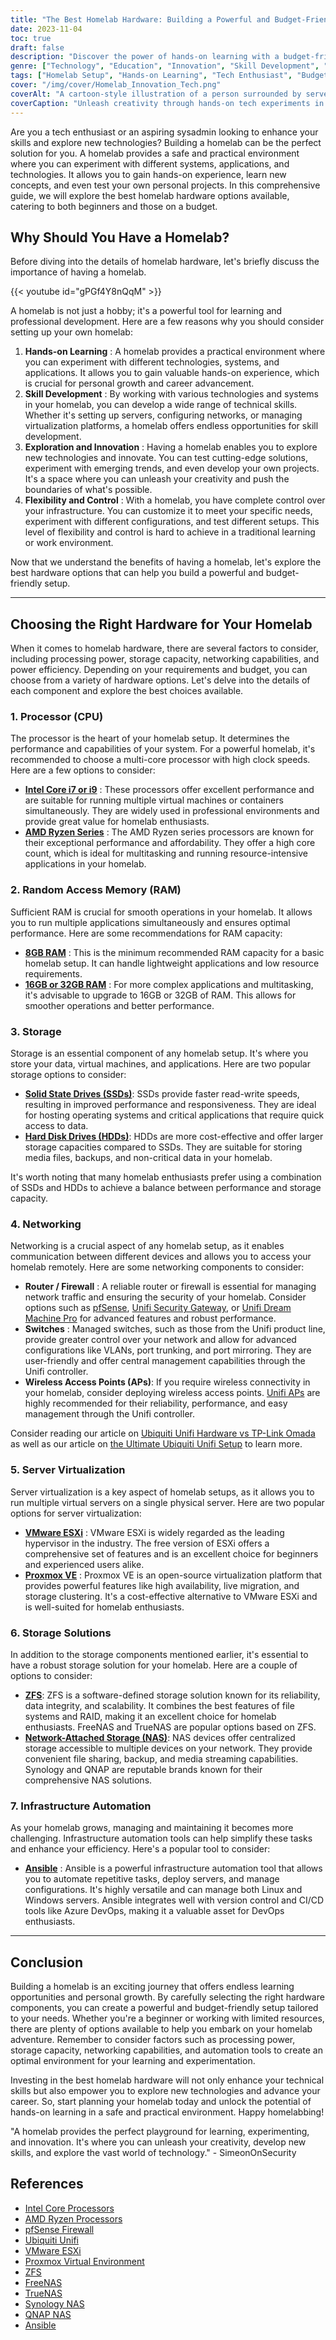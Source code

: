 ```yaml
---
title: "The Best Homelab Hardware: Building a Powerful and Budget-Friendly Setup"
date: 2023-11-04
toc: true
draft: false
description: "Discover the power of hands-on learning with a budget-friendly tech homelab setup. Explore hardware options, networking, and innovation in this comprehensive guide."
genre: ["Technology", "Education", "Innovation", "Skill Development", "Home Learning", "Personal Growth", "Experimentation", "IT Enthusiast", "Professional Development", "Tech Exploration"]
tags: ["Homelab Setup", "Hands-on Learning", "Tech Enthusiast", "Budget-Friendly", "Innovation", "Skill Development", "Networking", "Virtualization", "Hardware Options", "IT Experimentation", "Server Virtualization", "Automation Tools", "Personal Growth", "Technology Exploration", "IT Skills", "Home Learning", "Career Advancement", "IT Infrastructure", "Hardware Components", "Networking Solutions", "Storage Solutions", "Server Management", "IT Innovation", "Technical Skills", "Networking Setup", "Home IT Setup", "IT Education", "IT Career", "Tech Projects", "Homelab Enthusiast"]
cover: "/img/cover/Homelab_Innovation_Tech.png"
coverAlt: "A cartoon-style illustration of a person surrounded by servers, virtual machines, and various tech gadgets, symbolizing the creative exploration and innovation of a homelab setup."
coverCaption: "Unleash creativity through hands-on tech experiments in your homelab."
---
```


Are you a tech enthusiast or an aspiring sysadmin looking to enhance your skills and explore new technologies? Building a homelab can be the perfect solution for you. A homelab provides a safe and practical environment where you can experiment with different systems, applications, and technologies. It allows you to gain hands-on experience, learn new concepts, and even test your own personal projects. In this comprehensive guide, we will explore the best homelab hardware options available, catering to both beginners and those on a budget.

## Why Should You Have a Homelab?

Before diving into the details of homelab hardware, let's briefly discuss the importance of having a homelab. 

{{< youtube id="gPGf4Y8nQqM" >}}

A homelab is not just a hobby; it's a powerful tool for learning and professional development. Here are a few reasons why you should consider setting up your own homelab:

1. **Hands-on Learning** : A homelab provides a practical environment where you can experiment with different technologies, systems, and applications. It allows you to gain valuable hands-on experience, which is crucial for personal growth and career advancement.
2. **Skill Development** : By working with various technologies and systems in your homelab, you can develop a wide range of technical skills. Whether it's setting up servers, configuring networks, or managing virtualization platforms, a homelab offers endless opportunities for skill development.
3. **Exploration and Innovation** : Having a homelab enables you to explore new technologies and innovate. You can test cutting-edge solutions, experiment with emerging trends, and even develop your own projects. It's a space where you can unleash your creativity and push the boundaries of what's possible.
4. **Flexibility and Control** : With a homelab, you have complete control over your infrastructure. You can customize it to meet your specific needs, experiment with different configurations, and test different setups. This level of flexibility and control is hard to achieve in a traditional learning or work environment.

Now that we understand the benefits of having a homelab, let's explore the best hardware options that can help you build a powerful and budget-friendly setup.
_______
## Choosing the Right Hardware for Your Homelab

When it comes to homelab hardware, there are several factors to consider, including processing power, storage capacity, networking capabilities, and power efficiency. Depending on your requirements and budget, you can choose from a variety of hardware options. Let's delve into the details of each component and explore the best choices available.

### 1. Processor (CPU)

The processor is the heart of your homelab setup. It determines the performance and capabilities of your system. For a powerful homelab, it's recommended to choose a multi-core processor with high clock speeds. Here are a few options to consider:

- [**Intel Core i7 or i9**](https://amzn.to/3qrg4RJ) : These processors offer excellent performance and are suitable for running multiple virtual machines or containers simultaneously. They are widely used in professional environments and provide great value for homelab enthusiasts.
- [**AMD Ryzen Series**](https://amzn.to/450Gdpk) : The AMD Ryzen series processors are known for their exceptional performance and affordability. They offer a high core count, which is ideal for multitasking and running resource-intensive applications in your homelab.

### 2. Random Access Memory (RAM)

Sufficient RAM is crucial for smooth operations in your homelab. It allows you to run multiple applications simultaneously and ensures optimal performance. Here are some recommendations for RAM capacity:

- [**8GB RAM**](https://amzn.to/3KwYfrc) : This is the minimum recommended RAM capacity for a basic homelab setup. It can handle lightweight applications and low resource requirements.
- [**16GB or 32GB RAM**](https://amzn.to/47oe1OO) : For more complex applications and multitasking, it's advisable to upgrade to 16GB or 32GB of RAM. This allows for smoother operations and better performance.

### 3. Storage

Storage is an essential component of any homelab setup. It's where you store your data, virtual machines, and applications. Here are two popular storage options to consider:

- [**Solid State Drives (SSDs)**](https://amzn.to/3OtIfr7): SSDs provide faster read-write speeds, resulting in improved performance and responsiveness. They are ideal for hosting operating systems and critical applications that require quick access to data.
- [**Hard Disk Drives (HDDs)**](https://amzn.to/446k9se): HDDs are more cost-effective and offer larger storage capacities compared to SSDs. They are suitable for storing media files, backups, and non-critical data in your homelab.

It's worth noting that many homelab enthusiasts prefer using a combination of SSDs and HDDs to achieve a balance between performance and storage capacity.

### 4. Networking

Networking is a crucial aspect of any homelab setup, as it enables communication between different devices and allows you to access your homelab remotely. Here are some networking components to consider:

- **Router / Firewall** : A reliable router or firewall is essential for managing network traffic and ensuring the security of your homelab. Consider options such as [pfSense](https://amzn.to/3YqnsJI), [Unifi Security Gateway](https://amzn.to/45nlhZp), or [Unifi Dream Machine Pro](https://amzn.to/3DMGvUP) for advanced features and robust performance.
- **Switches** : Managed switches, such as those from the Unifi product line, provide greater control over your network and allow for advanced configurations like VLANs, port trunking, and port mirroring. They are user-friendly and offer central management capabilities through the Unifi controller.
- **Wireless Access Points (APs)**: If you require wireless connectivity in your homelab, consider deploying wireless access points. [Unifi APs](https://amzn.to/3DP62wP) are highly recommended for their reliability, performance, and easy management through the Unifi controller.

Consider reading our article on [Ubiquiti Unifi Hardware vs TP-Link Omada](https://simeononsecurity.com/articles/ubiquiti-unifi-vs-tp-link-omada/) as well as our article on [the Ultimate Ubiquiti Unifi Setup](https://simeononsecurity.com/articles/the-ideal-ubiquiti-unifi-networking-setup-both-simple-and-advanced/) to learn more.

### 5. Server Virtualization

Server virtualization is a key aspect of homelab setups, as it allows you to run multiple virtual servers on a single physical server. Here are two popular options for server virtualization:

- [**VMware ESXi**](https://www.vmware.com/products/esxi-and-esx.html) : VMware ESXi is widely regarded as the leading hypervisor in the industry. The free version of ESXi offers a comprehensive set of features and is an excellent choice for beginners and experienced users alike.
- [**Proxmox VE**](https://www.proxmox.com/en/proxmox-ve) : Proxmox VE is an open-source virtualization platform that provides powerful features like high availability, live migration, and storage clustering. It's a cost-effective alternative to VMware ESXi and is well-suited for homelab enthusiasts.

### 6. Storage Solutions

In addition to the storage components mentioned earlier, it's essential to have a robust storage solution for your homelab. Here are a couple of options to consider:

- [**ZFS**](https://en.wikipedia.org/wiki/ZFS): ZFS is a software-defined storage solution known for its reliability, data integrity, and scalability. It combines the best features of file systems and RAID, making it an excellent choice for homelab enthusiasts. FreeNAS and TrueNAS are popular options based on ZFS.
- [**Network-Attached Storage (NAS)**](https://simeononsecurity.com/articles/truenas-vs-unraid-what-is-the-best-nas-operating-system-and-platform/): NAS devices offer centralized storage accessible to multiple devices on your network. They provide convenient file sharing, backup, and media streaming capabilities. Synology and QNAP are reputable brands known for their comprehensive NAS solutions.

### 7. Infrastructure Automation

As your homelab grows, managing and maintaining it becomes more challenging. Infrastructure automation tools can help simplify these tasks and enhance your efficiency. Here's a popular tool to consider:

- [**Ansible**](https://simeononsecurity.com/articles/ansible-for-beginners/) : Ansible is a powerful infrastructure automation tool that allows you to automate repetitive tasks, deploy servers, and manage configurations. It's highly versatile and can manage both Linux and Windows servers. Ansible integrates well with version control and CI/CD tools like Azure DevOps, making it a valuable asset for DevOps enthusiasts.

______

## Conclusion

Building a homelab is an exciting journey that offers endless learning opportunities and personal growth. By carefully selecting the right hardware components, you can create a powerful and budget-friendly setup tailored to your needs. Whether you're a beginner or working with limited resources, there are plenty of options available to help you embark on your homelab adventure. Remember to consider factors such as processing power, storage capacity, networking capabilities, and automation tools to create an optimal environment for your learning and experimentation.

Investing in the best homelab hardware will not only enhance your technical skills but also empower you to explore new technologies and advance your career. So, start planning your homelab today and unlock the potential of hands-on learning in a safe and practical environment. Happy homelabbing!

"A homelab provides the perfect playground for learning, experimenting, and innovation. It's where you can unleash your creativity, develop new skills, and explore the vast world of technology." - SimeonOnSecurity

## References

- [Intel Core Processors](https://www.intel.com/content/www/us/en/products/docs/processors/core.html)
- [AMD Ryzen Processors](https://www.amd.com/en/ryzen)
- [pfSense Firewall](https://www.pfsense.org/)
- [Ubiquiti Unifi](https://www.ui.com/products/#unifi)
- [VMware ESXi](https://www.vmware.com/products/esxi.html)
- [Proxmox Virtual Environment](https://www.proxmox.com/proxmox-ve)
- [ZFS](https://zfsonlinux.org/)
- [FreeNAS](https://www.freenas.org/)
- [TrueNAS](https://www.truenas.com/)
- [Synology NAS](https://www.synology.com/)
- [QNAP NAS](https://www.qnap.com/)
- [Ansible](https://www.ansible.com/)
